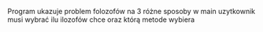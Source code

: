 Program ukazuje problem folozofów na 3 różne sposoby
w main uzytkownik musi wybrać ilu ilozofów chce oraz którą metode wybiera


